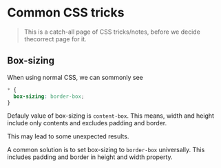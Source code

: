 # Common CSS tricks

> This is a catch-all page of CSS tricks/notes, before we decide thecorrect page for it.

## Box-sizing

When using normal CSS, we can sommonly see

```CSS
* {
  box-sizing: border-box;
}
```

Defauly value of box-sizing is `content-box`. This means, width and height include only contents and excludes padding and border.

This may lead to some unexpected results.

A common solution is to set box-sizing to `border-box` universally. This includes padding and border in height and width property.